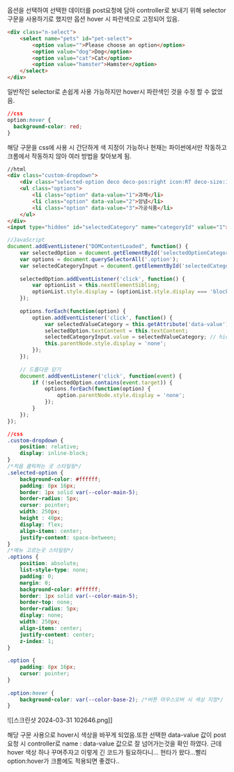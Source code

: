 
옵션을 선택하여 선택한 데이터를 post요청에 담아 controller로 보내기 위해 selector 구문을 사용하기로 했지만 옵션 hover 시 파란색으로 고정되어 있음.

```html
<div class="n-select"> 
	<select name="pets" id="pet-select"> 
		<option value="">Please choose an option</option> 
		<option value="dog">Dog</option> 
		<option value="cat">Cat</option> 
		<option value="hamster">Hamster</option> 
	</select> 
</div>
```
일반적인 selector로 손쉽게 사용 가능하지만 hover시 파란색인 것을 수정 할 수 없었음. 
```css
//css 
option:hover {
  background-color: red;
}

```
해당 구문을 css에 사용 시 간단하게 색 지정이 가능하나 현재는 파이썬에서만 작동하고 크롬에서 작동하지 않아 여러 방법을 찾아보게 됨.


```html
//html
<div class="custom-dropdown">  
    <div class="selected-option deco deco-pos:right icon:RT deco-size:1 deco-color:main-6" id="selectedOptionCategory">카테고리 선택</div>  
    <ul class="options">  
        <li class="option" data-value="1">과채</li>  
        <li class="option" data-value="2">앙념</li>  
        <li class="option" data-value="3">가공식품</li>  
    </ul>  
</div>
<input type="hidden" id="selectedCategory" name="categoryId" value="1">
```
```js
//JavaScript
document.addEventListener("DOMContentLoaded", function() {  
    var selectedOption = document.getElementById('selectedOptionCategory');  
    var options = document.querySelectorAll('.option');  
    var selectedCategoryInput = document.getElementById('selectedCategory');  
  
    selectedOption.addEventListener('click', function() {  
        var optionList = this.nextElementSibling;  
        optionList.style.display = (optionList.style.display === 'block') ? 'none' : 'block';  
    });  
  
    options.forEach(function(option) {  
        option.addEventListener('click', function() {  
            var selectedValueCategory = this.getAttribute('data-value');  
            selectedOption.textContent = this.textContent;  
            selectedCategoryInput.value = selectedValueCategory; // hidden input에 선택된 값을 설정  
            this.parentNode.style.display = 'none';  
        });  
    });  
  
    // 드롭다운 닫기  
    document.addEventListener('click', function(event) {  
        if (!selectedOption.contains(event.target)) {  
            options.forEach(function(option) {  
                option.parentNode.style.display = 'none';  
            });  
        }  
    });  
});
```

```css
//css
.custom-dropdown {  
    position: relative;  
    display: inline-block;  
}  
/*처음 클릭하는 곳 스타일링*/  
.selected-option {  
    background-color: #ffffff;  
    padding: 8px 16px;  
    border: 1px solid var(--color-main-5);  
    border-radius: 5px;  
    cursor: pointer;  
    width: 250px;  
    height : 40px;  
    display: flex;  
    align-items: center;  
    justify-content: space-between;  
}  
/*메뉴 고르는곳 스타일링*/  
.options {  
    position: absolute;  
    list-style-type: none;  
    padding: 0;  
    margin: 0;  
    background-color: #ffffff;  
    border: 1px solid var(--color-main-5);  
    border-top: none;  
    border-radius: 5px;  
    display: none;  
    width: 250px;  
    align-items: center;  
    justify-content: center;  
    z-index: 1;  
}  
  
.option {  
    padding: 8px 16px;  
    cursor: pointer;  
}  
  
.option:hover {  
    background-color: var(--color-base-2); /*버튼 마우스오버 시 색상 지정*/  
}
```

![[스크린샷 2024-03-31 102646.png]]

해당 구문 사용으로 hover시 색상을 바꾸게 되었음.또한 선택한 data-value 값이 post요청 시 controller로 name : data-value 값으로 잘 넘어가는것을 확인 하였다.
근데 hover 색상 하나 꾸며주자고 이렇게 긴 코드가 필요하다니... 현타가 왔다...빨리 option:hover가 크롬에도 적용되면 좋겠다..